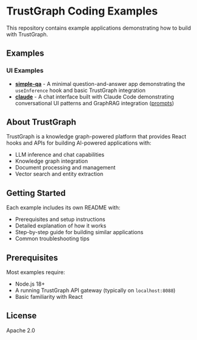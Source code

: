 # TrustGraph Coding Examples

This repository contains example applications demonstrating how to build with TrustGraph.

## Examples

### UI Examples

- **[simple-qa](ui/simple-qa/)** - A minimal question-and-answer app demonstrating the `useInference` hook and basic TrustGraph integration
- **[claude](ui/claude/)** - A chat interface built with Claude Code demonstrating conversational UI patterns and GraphRAG integration ([prompts](ui/claude/PROMPTS.md))

## About TrustGraph

TrustGraph is a knowledge graph-powered platform that provides React hooks
and APIs for building AI-powered applications with:
- LLM inference and chat capabilities
- Knowledge graph integration
- Document processing and management
- Vector search and entity extraction

## Getting Started

Each example includes its own README with:
- Prerequisites and setup instructions
- Detailed explanation of how it works
- Step-by-step guide for building similar applications
- Common troubleshooting tips

## Prerequisites

Most examples require:
- Node.js 18+
- A running TrustGraph API gateway (typically on `localhost:8088`)
- Basic familiarity with React

## License

Apache 2.0
